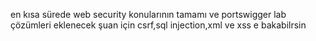 en kısa sürede web security konularının tamamı ve portswigger lab çözümleri eklenecek
şuan için csrf,sql injection,xml ve xss e bakabilrsin
